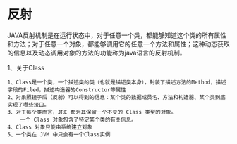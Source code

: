 # 反射
JAVA反射机制是在运行状态中，对于任意一个类，都能够知道这个类的所有属性和方法；对于任意一个对象，都能够调用它的任意一个方法和属性；这种动态获取的信息以及动态调用对象的方法的功能称为java语言的反射机制。


1、关于Class

    1、Class是一个类，一个描述类的类（也就是描述类本身），封装了描述方法的Method，描述字段的Filed，描述构造器的Constructor等属性
    2、对象照镜子后（反射）可以得到的信息：某个类的数据成员名、方法和构造器、某个类到底实现了哪些接口。
    3、对于每个类而言，JRE 都为其保留一个不变的 Class 类型的对象。
        一个 Class 对象包含了特定某个类的有关信息。
    4、Class 对象只能由系统建立对象
    5、一个类在 JVM 中只会有一个Class实例
